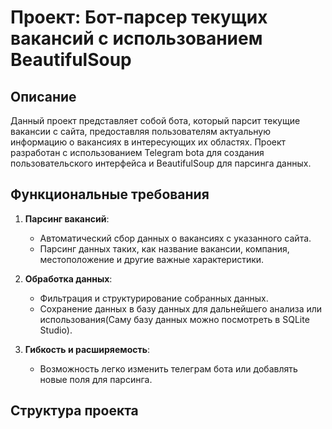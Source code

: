 # Проект: Бот-парсер текущих вакансий с использованием  BeautifulSoup

## Описание
Данный проект представляет собой бота, который парсит текущие вакансии с сайта, предоставляя пользователям актуальную информацию о вакансиях в интересующих их областях. Проект разработан с использованием Telegram bota для создания пользовательского интерфейса и BeautifulSoup для парсинга данных.

## Функциональные требования

1. **Парсинг вакансий**: 
   - Автоматический сбор данных о вакансиях с указанного сайта.
   - Парсинг данных таких, как название вакансии, компания, местоположение и другие важные характеристики.

2. **Обработка данных**: 
   - Фильтрация и структурирование собранных данных.
   - Сохранение данных в базу данных для дальнейшего анализа или использования(Саму базу данных можно посмотреть в SQLite Studio).

3. **Гибкость и расширяемость**:
   - Возможность легко изменить телеграм бота или добавлять новые поля для парсинга.
  
## Структура проекта

    
     

     
